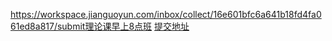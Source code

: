 https://workspace.jianguoyun.com/inbox/collect/16e601bfc6a641b18fd4fa061ed8a817/submit理论课早上8点班 [提交地址]()
